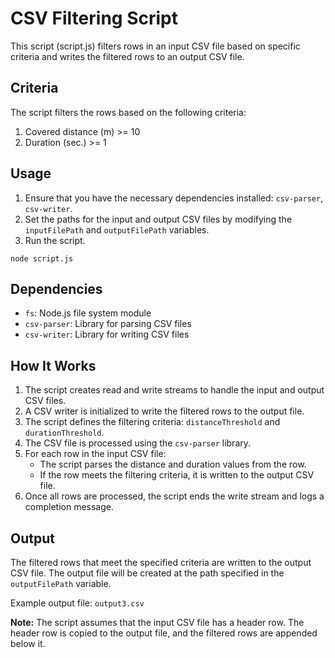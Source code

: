 # CSV Filtering Script

This script (script.js) filters rows in an input CSV file based on specific criteria and writes the filtered rows to an output CSV file.

## Criteria

The script filters the rows based on the following criteria:

1. Covered distance (m) >= 10
2. Duration (sec.) >= 1

## Usage

1. Ensure that you have the necessary dependencies installed: `csv-parser`, `csv-writer`.
2. Set the paths for the input and output CSV files by modifying the `inputFilePath` and `outputFilePath` variables.
3. Run the script.

```shell
node script.js
```

## Dependencies

- `fs`: Node.js file system module
- `csv-parser`: Library for parsing CSV files
- `csv-writer`: Library for writing CSV files

## How It Works

1. The script creates read and write streams to handle the input and output CSV files.
2. A CSV writer is initialized to write the filtered rows to the output file.
3. The script defines the filtering criteria: `distanceThreshold` and `durationThreshold`.
4. The CSV file is processed using the `csv-parser` library.
5. For each row in the input CSV file:
   - The script parses the distance and duration values from the row.
   - If the row meets the filtering criteria, it is written to the output CSV file.
6. Once all rows are processed, the script ends the write stream and logs a completion message.

## Output

The filtered rows that meet the specified criteria are written to the output CSV file. The output file will be created at the path specified in the `outputFilePath` variable.

Example output file: `output3.csv`

**Note:** The script assumes that the input CSV file has a header row. The header row is copied to the output file, and the filtered rows are appended below it.